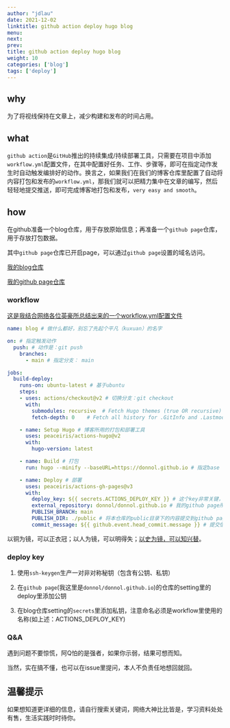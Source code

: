 ```yaml
---
author: "jdlau"
date: 2021-12-02
linktitle: github action deploy hugo blog
menu:
next: 
prev: 
title: github action deploy hugo blog
weight: 10
categories: ['blog']
tags: ['deploy']
---
```


## why

为了将视线保持在文章上，减少构建和发布的时间占用。

## what

`github action`是`GitHub`推出的持续集成/持续部署工具，只需要在项目中添加`workflow.yml`配置文件，在其中配置好任务、工作、步骤等，即可在指定动作发生时自动触发编排好的动作。换言之，如果我们在我们的博客仓库里配置了自动将内容打包和发布的`workflow.yml`，那我们就可以把精力集中在文章的编写，然后轻轻地提交推送，即可完成博客地打包和发布，`very easy and smooth`。

## how

在github准备一个blog仓库，用于存放原始信息；再准备一个`github page`仓库，用于存放打包数据。

其中`github page`仓库已开启page，可以通过`github page`设置的域名访问。

[我的blog仓库](https://github.com/donnol/blog)

[我的github page仓库](https://github.com/donnol/donnol.github.io)

### workflow

[这是我结合网络各位英豪所总结出来的一个workflow.yml配置文件](https://github.com/donnol/blog/blob/main/.github/workflows/workflow.yml)

```yaml
name: blog # 做什么都好，别忘了先起个平凡（kuxuan）的名字

on: # 指定触发动作
  push: # 动作是：git push
    branches:
      - main # 指定分支： main

jobs:
  build-deploy:
    runs-on: ubuntu-latest # 基于ubuntu
    steps:
    - uses: actions/checkout@v2 # 切换分支：git checkout
      with:
        submodules: recursive  # Fetch Hugo themes (true OR recursive)
        fetch-depth: 0    # Fetch all history for .GitInfo and .Lastmod

    - name: Setup Hugo # 博客所用的打包和部署工具
      uses: peaceiris/actions-hugo@v2
      with:
        hugo-version: latest

    - name: Build # 打包
      run: hugo --minify --baseURL=https://donnol.github.io # 指定base url，确保构建出来的内容里的超链接都在它里面

    - name: Deploy # 部署
      uses: peaceiris/actions-gh-pages@v3
      with:
        deploy_key: ${{ secrets.ACTIONS_DEPLOY_KEY }} # 这个key非常关键，一言两语很难讲清楚
        external_repository: donnol/donnol.github.io # 我的github page所在的仓库
        PUBLISH_BRANCH: main
        PUBLISH_DIR: ./public # 将本仓库的public目录下的内容提交到github page仓库
        commit_message: ${{ github.event.head_commit.message }} # 提交信息
```

以铜为镜，可以正衣冠；以人为镜，可以明得失；[以史为镜，可以知兴替](https://github.com/donnol/blog/actions)。

### deploy key

1. 使用`ssh-keygen`生产一对非对称秘钥（包含有公钥、私钥）

2. 在`github page`(我这里是`donnol/donnol.github.io`)的仓库的setting里的deploy里添加公钥

3. 在blog仓库setting的`secrets`里添加私钥，注意命名必须是workflow里使用的名称(如上述：ACTIONS_DEPLOY_KEY)

### Q&A

遇到问题不要惊慌，阿Q怕的是强者，如果你示弱，结果可想而知。

当然，实在搞不懂，也可以在issue里提问，本人不负责任地想回就回。

## 温馨提示

如果想知道更详细的信息，请自行搜索关键词，网络大神比比皆是，学习资料处处有售，生活实践时时待你。
